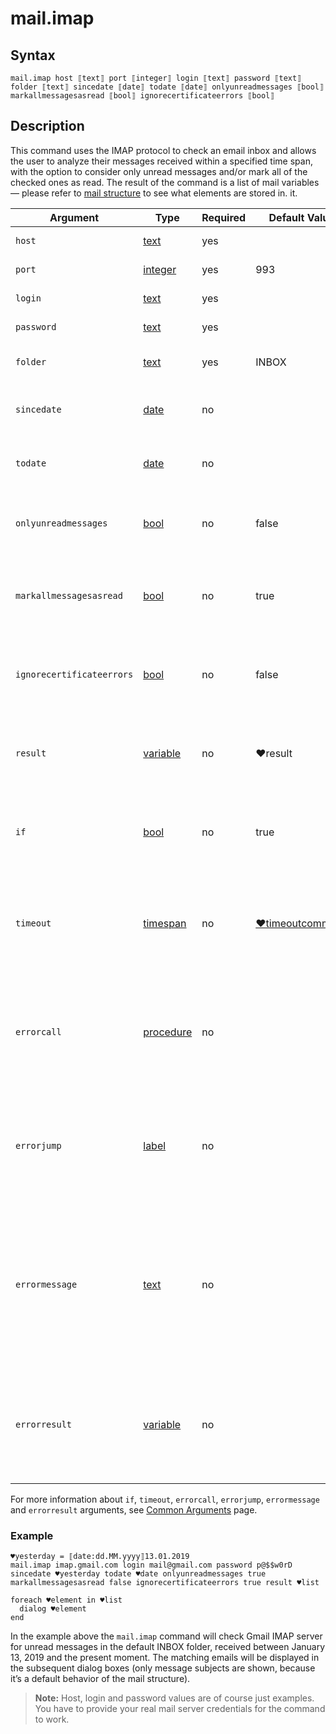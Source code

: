 # mail.imap

## Syntax

```G1ANT
mail.imap host ⟦text⟧ port ⟦integer⟧ login ⟦text⟧ password ⟦text⟧ folder ⟦text⟧ sincedate ⟦date⟧ todate ⟦date⟧ onlyunreadmessages ⟦bool⟧ markallmessagesasread ⟦bool⟧ ignorecertificateerrors ⟦bool⟧
```

## Description

This command uses the IMAP protocol to check an email inbox and allows the user to analyze their messages received within a specified time span, with the option to consider only unread messages and/or mark all of the checked ones as read. The result of the command is a list of mail variables — please refer to [mail structure](G1ANT.Language/G1ANT.Language/Structures/MailStructure.md) to see what elements are stored in. it.

| Argument               | Type                                                         | Required | Default Value                                                | Description                                                  |
| ---------------------- | ------------------------------------------------------------ | -------- | ------------------------------------------------------------ | ------------------------------------------------------------ |
| `host`                 | [text](G1ANT.Language/G1ANT.Language/Structures/TextStructure.md) | yes      |                                                              | IMAP server address                                          |
| `port`                 | [integer](G1ANT.Language/G1ANT.Language/Structures/IntegerStructure.md) | yes      | 993 | IMAP server port number                                      |
| `login`                | [text](G1ANT.Language/G1ANT.Language/Structures/TextStructure.md) | yes      |                                                              | User email login                                             |
| `password`             | [text](G1ANT.Language/G1ANT.Language/Structures/TextStructure.md) | yes      |                                                              | User email password                                          |
| `folder` | [text](G1ANT.Language/G1ANT.Language/Structures/TextStructure.md) | yes | INBOX | Folder to fetch emails from |
| `sincedate`            | [date](G1ANT.Language/G1ANT.Language/Structures/DateStructure.md) | no       |                                                              | Starting date for messages to be checked                     |
| `todate`               | [date](G1ANT.Language/G1ANT.Language/Structures/DateStructure.md) | no       |                                                              | Ending date for messages to be checked                       |
| `onlyunreadmessages`   | [bool](G1ANT.Language/G1ANT.Language/Structures/BooleanStructure.md) | no       | false | If set to `true`, only unread messages will be checked       |
| `markallmessagesasread`| [bool](G1ANT.Language/G1ANT.Language/Structures/BooleanStructure.md) | no       | true | If set to `true`, all checked messages will be marked as read |
| `ignorecertificateerrors` | [bool](G1ANT.Language/G1ANT.Language/Structures/BooleanStructure.md) | no       | false | If set to `true`, the command will ignore any security certificate errors |
| `result`               | [variable](G1ANT.Language/G1ANT.Language/Structures/VariableStructure.md) | no       | ♥result | The name of a list variable where the returned [mail](G1ANT.Language/G1ANT.Language/Structures/MailStructure.md) variables will be stored |
| `if`           | [bool](G1ANT.Language/G1ANT.Language/Structures/BooleanStructure.md) | no       | true                                                        | Executes the command only if a specified condition is true   |
| `timeout`      | [timespan](G1ANT.Language/G1ANT.Language/Structures/TimeSpanStructure.md) | no       | [♥timeoutcommand](G1ANT.Language/G1ANT.Addon.Core/Variables/TimeoutCommandVariable.md) | Specifies time in milliseconds for G1ANT.Robot to wait for the command to be executed |
| `errorcall`    | [procedure](G1ANT.Language/G1ANT.Language/Structures/ProcedureStructure.md) | no       |                                                             | Name of a procedure to call when the command throws an exception or when a given `timeout` expires |
| `errorjump`    | [label](G1ANT.Language/G1ANT.Language/Structures/LabelStructure.md) | no       |                                                             | Name of the label to jump to when the command throws an exception or when a given `timeout` expires |
| `errormessage` | [text](G1ANT.Language/G1ANT.Language/Structures/TextStructure.md) | no       |                                                             | A message that will be shown in case the command throws an exception or when a given `timeout` expires, and no `errorjump` argument is specified |
| `errorresult`  | [variable](G1ANT.Language/G1ANT.Language/Structures/VariableStructure.md) | no       |                                                             | Name of a variable that will store the returned exception. The variable will be of [error](G1ANT.Language/G1ANT.Language/Structures/ErrorStructure.md) structure  |

For more information about `if`, `timeout`, `errorcall`, `errorjump`, `errormessage` and `errorresult` arguments, see [Common Arguments](G1ANT.Manual/appendices/common-arguments.md) page.

### Example

```G1ANT
♥yesterday = ⟦date:dd.MM.yyyy⟧13.01.2019
mail.imap imap.gmail.com login mail@gmail.com password p@$$w0rD sincedate ♥yesterday todate ♥date onlyunreadmessages true markallmessagesasread false ignorecertificateerrors true result ♥list 

foreach ♥element in ♥list
  dialog ♥element
end
```

In the example above the `mail.imap` command will check Gmail IMAP server for unread messages in the default INBOX folder, received between January 13, 2019 and the present moment. The matching emails will be displayed in the subsequent dialog boxes (only message subjects are shown, because it’s a default behavior of the mail structure).

> **Note:** Host, login and password values are of course just examples. You have to provide your real mail server credentials for the command to work.

